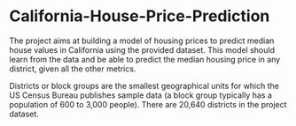 # California-House-Price-Prediction

The project aims at building a model of housing prices to predict median house values in California using the provided dataset.
This model should learn from the data and be able to predict the median housing price in any district, given all the other metrics.

Districts or block groups are the smallest geographical units for which the US Census Bureau publishes sample data (a block group typically has a population of 600 to 3,000 people).
There are 20,640 districts in the project dataset.
